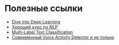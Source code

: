 # Полезные ссылки
* [Dive into Deep Learning](https://d2l.ai/index.html)
* [Хороший курс по NLP](https://ods.ai/hubs/nlp)
* [Multi-Label Text Classification](https://medium.com/analytics-vidhya/an-introduction-to-multi-label-text-classification-b1bcb7c7364c)
* [Современный Voice Activity Detector и не только](https://habr.com/ru/articles/537274/)

